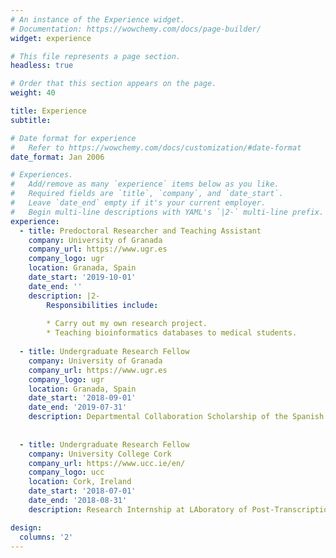 ```yaml
---
# An instance of the Experience widget.
# Documentation: https://wowchemy.com/docs/page-builder/
widget: experience

# This file represents a page section.
headless: true

# Order that this section appears on the page.
weight: 40

title: Experience
subtitle:

# Date format for experience
#   Refer to https://wowchemy.com/docs/customization/#date-format
date_format: Jan 2006

# Experiences.
#   Add/remove as many `experience` items below as you like.
#   Required fields are `title`, `company`, and `date_start`.
#   Leave `date_end` empty if it's your current employer.
#   Begin multi-line descriptions with YAML's `|2-` multi-line prefix.
experience:
  - title: Predoctoral Researcher and Teaching Assistant
    company: University of Granada
    company_url: https://www.ugr.es
    company_logo: ugr
    location: Granada, Spain
    date_start: '2019-10-01'
    date_end: ''
    description: |2-
        Responsibilities include:
        
        * Carry out my own research project.
        * Teaching bioinformatics databases to medical students.
        
  - title: Undergraduate Research Fellow
    company: University of Granada
    company_url: https://www.ugr.es
    company_logo: ugr
    location: Granada, Spain
    date_start: '2018-09-01'
    date_end: '2019-07-31'
    description: Departmental Collaboration Scholarship of the Spanish Ministry of Education at the Department of Computer Sciences and Artificial Intelligence.
    
    
  - title: Undergraduate Research Fellow
    company: University College Cork
    company_url: https://www.ucc.ie/en/
    company_logo: ucc
    location: Cork, Ireland
    date_start: '2018-07-01'
    date_end: '2018-08-31'
    description: Research Internship at LAboratory of Post-Transcriptional control and bioInformatics (LAPTI) in the School of Biochemistry and Cell Biology.

design:
  columns: '2'
---
```


